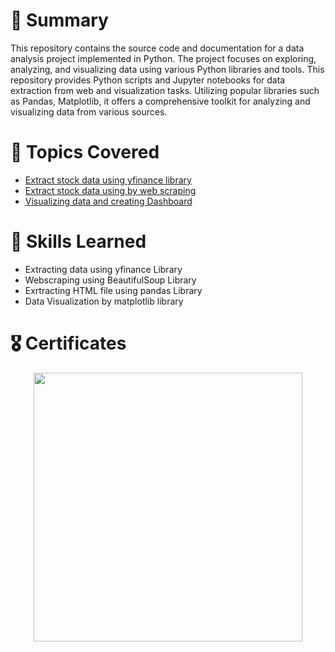 # 📄 **Summary**
This repository contains the source code and documentation for a data analysis project implemented in Python. The project focuses on exploring, analyzing, and visualizing data using various Python libraries and tools.
This repository provides Python scripts and Jupyter notebooks for data extraction from web and visualization tasks. Utilizing popular libraries such as Pandas, Matplotlib, it offers a comprehensive toolkit for analyzing and visualizing data from various sources.

# 📄 Topics Covered
- [Extract stock data using yfinance library](https://github.com/Avanigaikwad/Data-Extraction-and-Visualization-using-Python/blob/main/Data_Extraction_by_yfinance.ipynb)
- [Extract stock data using by web scraping](https://github.com/Avanigaikwad/Data-Extraction-and-Visualization-using-Python/blob/main/Data%20Extraction%20by%20Webscraping.ipynb)
- [Visualizing data and creating Dashboard](https://github.com/Avanigaikwad/Data-Extraction-and-Visualization-using-Python/blob/main/Visualizing%20Stock%20Data.ipynb)

# 🎯 Skills Learned
- Extracting data using yfinance Library
- Webscraping using BeautifulSoup Library
- Exrtracting HTML file using pandas Library
- Data Visualization by matplotlib library

# 🎖️ Certificates
<p align="middle">
  <a href="https://coursera.org/share/18ee3010324d1f165b4670f6e4cc29a7">
    <img src="https://www.coursera.org/account/accomplishments/certificate/ZAXYB2BT8XPJ" height="430"></a>
</p>
